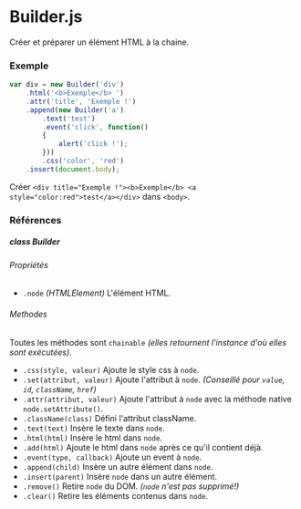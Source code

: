 # Builder.js

Créer et préparer un élément HTML à la chaine.

### Exemple

```js
var div = new Builder('div')
    .html('<b>Exemple</b> ')
    .attr('title', 'Exemple !')
    .append(new Builder('a')
        .text('test')
        .event('click', function()
        {
            alert('click !');
        }))
        .css('color', 'red')
    .insert(document.body);
```

Créer `<div title="Exemple !"><b>Exemple</b> <a style="color:red">test</a></div>` dans `<body>`.

### Références

##### class Builder

###### Propriétés

* `.node` _(HTMLElement)_ L'élément HTML.

###### Methodes

Toutes les méthodes sont `chainable` _(elles retournent l'instance d'où elles sont exécutées)_.

* `.css(style, valeur)` Ajoute le style css à `node`.
* `.set(attribut, valeur)` Ajoute l'attribut à `node`. _(Conseillé pour `value`, `id`, `className`, `href`)_
* `.attr(attribut, valeur)` Ajoute l'attribut à `node` avec la méthode native `node.setAttribute()`.
* `.className(class)` Défini l'attribut className.
* `.text(text)` Insère le texte dans `node`.
* `.html(html)` Insère le html dans `node`.
* `.add(html)` Ajoute le html dans `node` après ce qu'il contient déjà.
* `.event(type, callback)` Ajoute un event à `node`.
* `.append(child)` Insère un autre élément dans `node`.
* `.insert(parent)` Insère `node` dans un autre élément.
* `.remove()` Retire `node` du DOM. _(`node` n'est pas supprimé!)_
* `.clear()` Retire les éléments contenus dans `node`.
